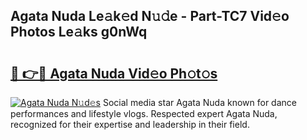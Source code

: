 ## Agata Nuda Le𝚊k𝚎d N𝚞𝚍e - Part-TC7 Vid𝚎o Photos Le𝚊ks g0nWq

# <h2><a href="http://fbde2q.evod.top/?m=Agata+Nuda">🔗 👉🔴 Agata Nuda Vid𝚎o Ph𝚘t𝚘s</a></h2>

[![Agata Nuda N𝚞d𝚎s](https://i.imgur.com/8V9OHl7.gif)](http://fbde2q.evod.top/?m=Agata+Nuda)
Social media star Agata Nuda known for dance performances and lifestyle vlogs. Respected expert Agata Nuda, recognized for their expertise and leadership in their field. 
